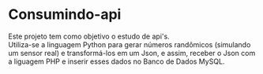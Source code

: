 # Consumindo-api
Este projeto tem como objetivo o estudo de api's.</br>
Utiliza-se a linguagem Python para gerar números randômicos (simulando um sensor real) e transformá-los em um Json,
e assim, receber o Json com a liguagem PHP e inserir esses dados no Banco de Dados MySQL.
